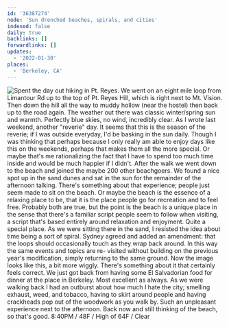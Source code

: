 ```yaml
---
id: '36387274'
node: 'Sun drenched beaches, spirals, and cities'
indexed: false
daily: true
backlinks: []
forwardlinks: []
updates:
  - '2022-01-30'
places:
  - 'Berkeley, CA'
---
```

![Spent the day out hiking in Pt. Reyes. We went on an eight mile loop from Limantour Rd up to the top of Pt. Reyes Hill, which is right next to Mt. Vision. Then down the hill all the way to muddy hollow (near the hostel) then back up to the road again. The weather out there was classic winter/spring sun and warmth. Perfectly blue skies, no wind, incredibly clear. As I wrote last weekend, another "reverie" day. It seems that this is the season of the reverie; if I was outside everyday, I'd be basking in the sun daily. Though I was thinking that perhaps because I only really am able to enjoy days like this on the weekends, perhaps that makes them all the more special. Or maybe that's me rationalizing the fact that I have to spend too much time inside and would be much happier if I didn't. After the walk we went down to the beach and joined the maybe 200 other beachgoers. We found a nice spot up in the sand dunes and sat in the sun for the remainder of the afternoon talking. There's something about that experience; people just seem made to sit on the beach. Or maybe the beach is the essence of a relaxing place to be, that it is the place people go for recreation and to feel free. Probably both are true, but the point is the beach is a unique place in the sense that there's a familiar script people seem to follow when visiting, a script that's based entirely around relaxation and enjoyment. Quite a special place. As we were sitting there in the sand, I resisted the idea about time being a sort of spiral. Sydney agreed and added an amendment: that the loops should occasionally touch as they wrap back around. In this way the same events and topics are re- visited without building on the previous year's modification, simply returning to the same ground. Now the image looks like this, a bit more wiggly. There's something about it that certainly feels correct. We just got back from having some El Salvadorian food for dinner at the place in Berkeley. Most excellent as always. As we were walking back I had an outburst about how much I hate the city; smelling exhaust, weed, and tobacco, having to skirt around people and having crackheads pop out of the woodwork as you walk by. Such an unpleasant experience next to the afternoon. Back now and still thinking of the beach, so that's good. 8:40PM / 48F / High of 64F / Clear](images/36387274/IdFtDvkZiI-daily.webp "")
